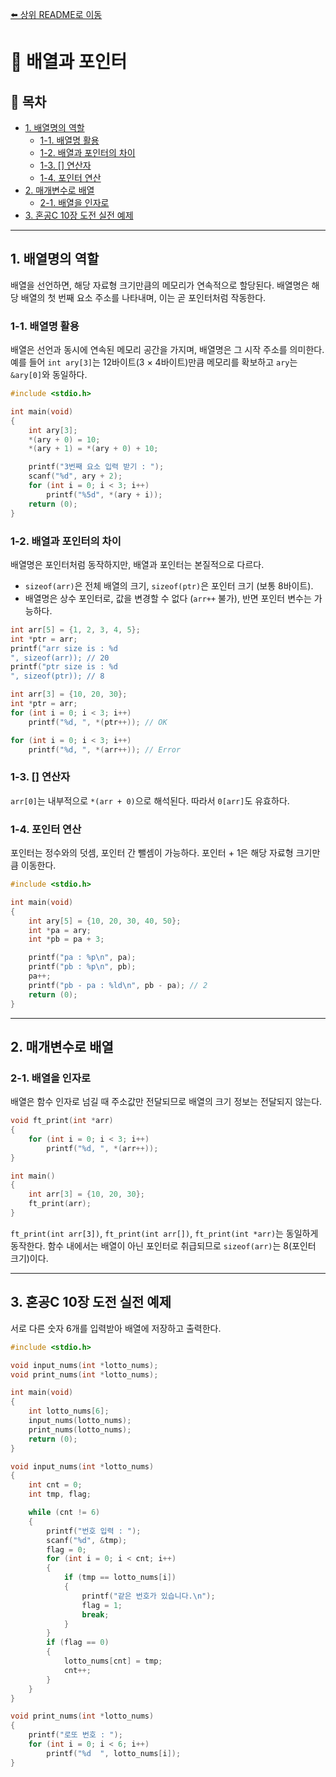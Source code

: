 [⬅️ 상위 README로 이동](../README.md)

# 📘 배열과 포인터

## 📌 목차
- [1. 배열명의 역할](#1-배열명의-역할)
  - [1-1. 배열명 활용](#1-1-배열명-활용)
  - [1-2. 배열과 포인터의 차이](#1-2-배열과-포인터의-차이)
  - [1-3. [] 연산자](#1-3--연산자)
  - [1-4. 포인터 연산](#1-4-포인터-연산)
- [2. 매개변수로 배열](#2-매개변수로-배열)
  - [2-1. 배열을 인자로](#2-1-배열을-인자로)
- [3. 혼공C 10장 도전 실전 예제](#3-혼공c-10장-도전-실전-예제)

---

## **1. 배열명의 역할**

배열을 선언하면, 해당 자료형 크기만큼의 메모리가 연속적으로 할당된다. 배열명은 해당 배열의 첫 번째 요소 주소를 나타내며, 이는 곧 포인터처럼 작동한다.

### **1-1. 배열명 활용**

배열은 선언과 동시에 연속된 메모리 공간을 가지며, 배열명은 그 시작 주소를 의미한다. 예를 들어 `int ary[3]`는 12바이트(3 × 4바이트)만큼 메모리를 확보하고 `ary`는 `&ary[0]`와 동일하다.

```c
#include <stdio.h>

int main(void)
{
    int ary[3];
    *(ary + 0) = 10;
    *(ary + 1) = *(ary + 0) + 10;

    printf("3번째 요소 입력 받기 : ");
    scanf("%d", ary + 2);
    for (int i = 0; i < 3; i++)
        printf("%5d", *(ary + i));
    return (0);
}
```

### **1-2. 배열과 포인터의 차이**

배열명은 포인터처럼 동작하지만, 배열과 포인터는 본질적으로 다르다.

- `sizeof(arr)`은 전체 배열의 크기, `sizeof(ptr)`은 포인터 크기 (보통 8바이트).
- 배열명은 상수 포인터로, 값을 변경할 수 없다 (`arr++` 불가), 반면 포인터 변수는 가능하다.

```c
int arr[5] = {1, 2, 3, 4, 5};
int *ptr = arr;
printf("arr size is : %d
", sizeof(arr)); // 20
printf("ptr size is : %d
", sizeof(ptr)); // 8
```

```c
int arr[3] = {10, 20, 30};
int *ptr = arr;
for (int i = 0; i < 3; i++)
    printf("%d, ", *(ptr++)); // OK

for (int i = 0; i < 3; i++)
    printf("%d, ", *(arr++)); // Error
```

### **1-3. [] 연산자**

`arr[0]`는 내부적으로 `*(arr + 0)`으로 해석된다. 따라서 `0[arr]`도 유효하다.

### **1-4. 포인터 연산**

포인터는 정수와의 덧셈, 포인터 간 뺄셈이 가능하다. 포인터 + 1은 해당 자료형 크기만큼 이동한다.

```c
#include <stdio.h>

int main(void)
{
    int ary[5] = {10, 20, 30, 40, 50};
    int *pa = ary;
    int *pb = pa + 3;

    printf("pa : %p\n", pa);
    printf("pb : %p\n", pb);
    pa++;
    printf("pb - pa : %ld\n", pb - pa); // 2
    return (0);
}
```

---

## **2. 매개변수로 배열**

### **2-1. 배열을 인자로**

배열은 함수 인자로 넘길 때 주소값만 전달되므로 배열의 크기 정보는 전달되지 않는다.

```c
void ft_print(int *arr)
{
    for (int i = 0; i < 3; i++)
        printf("%d, ", *(arr++));
}

int main()
{
    int arr[3] = {10, 20, 30};
    ft_print(arr);
}
```

`ft_print(int arr[3])`, `ft_print(int arr[])`, `ft_print(int *arr)`는 동일하게 동작한다. 함수 내에서는 배열이 아닌 포인터로 취급되므로 `sizeof(arr)`는 8(포인터 크기)이다.

---

## **3. 혼공C 10장 도전 실전 예제**

서로 다른 숫자 6개를 입력받아 배열에 저장하고 출력한다.

```c
#include <stdio.h>

void input_nums(int *lotto_nums);
void print_nums(int *lotto_nums);

int main(void)
{
    int lotto_nums[6];
    input_nums(lotto_nums);
    print_nums(lotto_nums);
    return (0);
}

void input_nums(int *lotto_nums)
{
    int cnt = 0;
    int tmp, flag;

    while (cnt != 6)
    {
        printf("번호 입력 : ");
        scanf("%d", &tmp);
        flag = 0;
        for (int i = 0; i < cnt; i++)
        {
            if (tmp == lotto_nums[i])
            {
                printf("같은 번호가 있습니다.\n");
                flag = 1;
                break;
            }
        }
        if (flag == 0)
        {
            lotto_nums[cnt] = tmp;
            cnt++;
        }
    }
}

void print_nums(int *lotto_nums)
{
    printf("로또 번호 : ");
    for (int i = 0; i < 6; i++)
        printf("%d  ", lotto_nums[i]);
}
```
